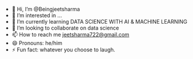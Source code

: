 - 👋 Hi, I’m @Beingjeetsharma
- 👀 I’m interested in ...
- 🌱 I’m currently learning DATA SCIENCE WITH AI & MACHINE LEARNING
- 💞️ I’m looking to collaborate on data science
- 📫 How to reach me jeetsharma722@gmail.com
- 😄 Pronouns: he/him
- ⚡ Fun fact: whatever you choose to laugh.

<!---
Beingjeetsharma/Beingjeetsharma is a ✨ special ✨ repository because its `README.md` (this file) appears on your GitHub profile.
You can click the Preview link to take a look at your changes.
--->

